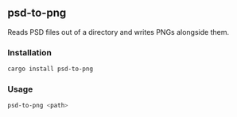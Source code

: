 ## psd-to-png

Reads PSD files out of a directory and writes PNGs alongside them.

### Installation

```bash
cargo install psd-to-png
```

### Usage

```bash
psd-to-png <path>
```
